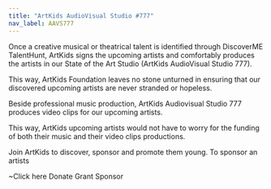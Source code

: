 ```yaml
---
title: "ArtKids AudioVisual Studio #777"
nav_label: AAVS777
---
```

Once a creative musical or theatrical talent is identified through DiscoverME TalentHunt, ArtKids signs the upcoming artists and comfortably produces the artists in our State of the Art  Studio (ArtKids AudioVisual Studio 777). 

This way, ArtKids Foundation leaves no stone unturned in ensuring that our discovered upcoming artists are never stranded or hopeless.

Beside professional music production, ArtKids Audiovisual Studio 777 produces video clips for our upcoming artists. 

This way, ArtKids upcoming artists would not have to worry for the funding of both their music and their video clips productions.

Join ArtKids to discover, sponsor and promote them young. To sponsor an artists

~Click here
Donate
Grant
Sponsor